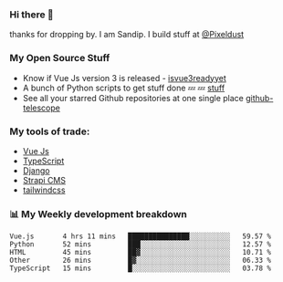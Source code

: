 ### Hi there 👋

thanks for dropping by.
I am Sandip. I build stuff at [@Pixeldust](github.com/pixeldust-in/)

###  **My Open Source Stuff**

 - Know if Vue Js version 3 is released -  [isvue3readyyet](https://github.com/sandiprb/isvue3readyyet)
 - A bunch of Python scripts to get stuff done 💤 💤 [stuff](https://github.com/sandiprb/stuff)
 - See all your starred Github repositories at one single place [github-telescope](https://github.com/sandiprb/github-telescope)



###  **My tools of trade:**
 - [Vue Js](https://github.com/vuejs/vue/)
 - [TypeScript](https://github.com/microsoft/TypeScript)
 - [Django](github.com/django/django)
 - [Strapi CMS](github.com/strapi/strapi)
 - [tailwindcss](https://github.com/tailwindlabs/tailwindcss)


###  📊 **My Weekly development breakdown**
<!--START_SECTION:waka-->
```text
Vue.js       4 hrs 11 mins   ███████████████░░░░░░░░░░   59.57 % 
Python       52 mins         ███░░░░░░░░░░░░░░░░░░░░░░   12.57 % 
HTML         45 mins         ██▓░░░░░░░░░░░░░░░░░░░░░░   10.71 % 
Other        26 mins         █▓░░░░░░░░░░░░░░░░░░░░░░░   06.33 % 
TypeScript   15 mins         █░░░░░░░░░░░░░░░░░░░░░░░░   03.78 % 
```
<!--END_SECTION:waka-->
